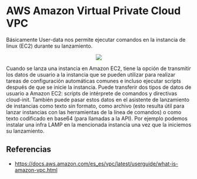 # AWS Amazon Virtual Private Cloud VPC

Básicamente User-data nos permite ejecutar comandos en la instancia de linux (EC2) durante su lanzamiento. 

<p align="center">
  <img src="https://github.com/dimasx010/knowledge/assets/105082657/9437d8f0-923e-44ef-94a8-b7c7f173faa9">
</p>

Cuando se lanza una instancia en Amazon EC2, tiene la opción de transmitir los datos de usuario a la instancia que se pueden utilizar para realizar tareas de configuración automáticas comunes e incluso ejecutar scripts después de que se inicie la instancia. Puede transferir dos tipos de datos de usuario a Amazon EC2: scripts de intérprete de comandos y directivas cloud-init. También puede pasar estos datos en el asistente de lanzamiento de instancias como texto sin formato, como archivo (esto resulta útil para lanzar instancias con las herramientas de la línea de comandos) o como texto codificado en base64 (para llamadas a la API). Por ejemplo podemos instalar una infra LAMP en la mencionada instancia una vez que la iniciemos su lanzamiento. 

## Referencias
- https://docs.aws.amazon.com/es_es/vpc/latest/userguide/what-is-amazon-vpc.html